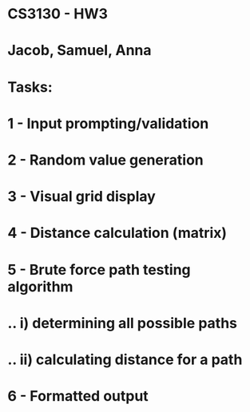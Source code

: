 # CS3130 - HW3
# Jacob, Samuel, Anna
# Tasks:
#  1 - Input prompting/validation
#  2 - Random value generation
#  3 - Visual grid display
#  4 - Distance calculation (matrix)
#  5 - Brute force path testing algorithm
#  ..     i) determining all possible paths
#  ..     ii) calculating distance for a path
#  6 - Formatted output
